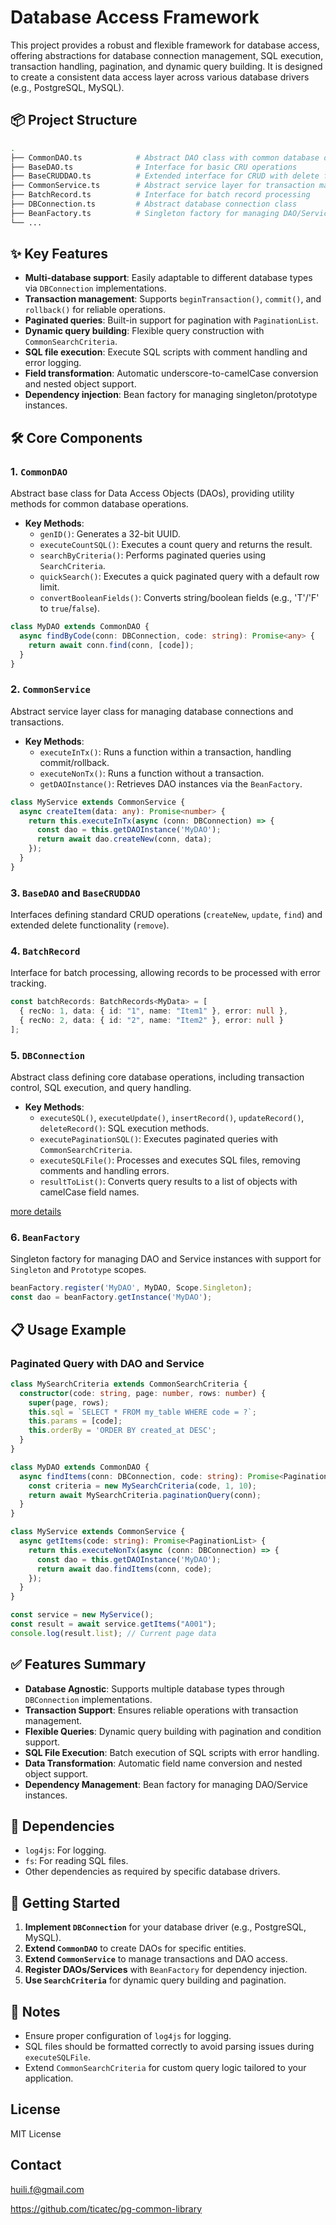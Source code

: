 # Database Access Framework

This project provides a robust and flexible framework for database access, offering abstractions for database connection management, SQL execution, transaction handling, pagination, and dynamic query building. It is designed to create a consistent data access layer across various database drivers (e.g., PostgreSQL, MySQL).

## 📦 Project Structure

```bash
.
├── CommonDAO.ts            # Abstract DAO class with common database operations
├── BaseDAO.ts              # Interface for basic CRU operations
├── BaseCRUDDAO.ts          # Extended interface for CRUD with delete functionality
├── CommonService.ts        # Abstract service layer for transaction management
├── BatchRecord.ts          # Interface for batch record processing
├── DBConnection.ts         # Abstract database connection class
├── BeanFactory.ts          # Singleton factory for managing DAO/Service instances
└── ...
```

## ✨ Key Features

- **Multi-database support**: Easily adaptable to different database types via `DBConnection` implementations.
- **Transaction management**: Supports `beginTransaction()`, `commit()`, and `rollback()` for reliable operations.
- **Paginated queries**: Built-in support for pagination with `PaginationList`.
- **Dynamic query building**: Flexible query construction with `CommonSearchCriteria`.
- **SQL file execution**: Execute SQL scripts with comment handling and error logging.
- **Field transformation**: Automatic underscore-to-camelCase conversion and nested object support.
- **Dependency injection**: Bean factory for managing singleton/prototype instances.

## 🛠 Core Components

### 1. `CommonDAO`
Abstract base class for Data Access Objects (DAOs), providing utility methods for common database operations.

- **Key Methods**:
    - `genID()`: Generates a 32-bit UUID.
    - `executeCountSQL()`: Executes a count query and returns the result.
    - `searchByCriteria()`: Performs paginated queries using `SearchCriteria`.
    - `quickSearch()`: Executes a quick paginated query with a default row limit.
    - `convertBooleanFields()`: Converts string/boolean fields (e.g., 'T'/'F' to `true`/`false`).


```ts
class MyDAO extends CommonDAO {
  async findByCode(conn: DBConnection, code: string): Promise<any> {
    return await conn.find(conn, [code]);
  }
}
```


### 2. `CommonService`
Abstract service layer class for managing database connections and transactions.

- **Key Methods**:
    - `executeInTx()`: Runs a function within a transaction, handling commit/rollback.
    - `executeNonTx()`: Runs a function without a transaction.
    - `getDAOInstance()`: Retrieves DAO instances via the `BeanFactory`.

```typescript
class MyService extends CommonService {
  async createItem(data: any): Promise<number> {
    return this.executeInTx(async (conn: DBConnection) => {
      const dao = this.getDAOInstance('MyDAO');
      return await dao.createNew(conn, data);
    });
  }
}
```

### 3. `BaseDAO` and `BaseCRUDDAO`
Interfaces defining standard CRUD operations (`createNew`, `update`, `find`) and extended delete functionality (`remove`).

### 4. `BatchRecord`
Interface for batch processing, allowing records to be processed with error tracking.

```typescript
const batchRecords: BatchRecords<MyData> = [
  { recNo: 1, data: { id: "1", name: "Item1" }, error: null },
  { recNo: 2, data: { id: "2", name: "Item2" }, error: null }
];
```

### 5. `DBConnection`
Abstract class defining core database operations, including transaction control, SQL execution, and query handling.

- **Key Methods**:
    - `executeSQL()`, `executeUpdate()`, `insertRecord()`, `updateRecord()`, `deleteRecord()`: SQL execution methods.
    - `executePaginationSQL()`: Executes paginated queries with `CommonSearchCriteria`.
    - `executeSQLFile()`: Processes and executes SQL files, removing comments and handling errors.
    - `resultToList()`: Converts query results to a list of objects with camelCase field names.

[more details](./src/db/README.md)

### 6. `BeanFactory`
Singleton factory for managing DAO and Service instances with support for `Singleton` and `Prototype` scopes.

```ts
beanFactory.register('MyDAO', MyDAO, Scope.Singleton);
const dao = beanFactory.getInstance('MyDAO');
```

## 📋 Usage Example

### Paginated Query with DAO and Service

```ts
class MySearchCriteria extends CommonSearchCriteria {
  constructor(code: string, page: number, rows: number) {
    super(page, rows);
    this.sql = `SELECT * FROM my_table WHERE code = ?`;
    this.params = [code];
    this.orderBy = 'ORDER BY created_at DESC';
  }
}

class MyDAO extends CommonDAO {
  async findItems(conn: DBConnection, code: string): Promise<PaginationList> {
    const criteria = new MySearchCriteria(code, 1, 10);
    return await MySearchCriteria.paginationQuery(conn);
  }
}

class MyService extends CommonService {
  async getItems(code: string): Promise<PaginationList> {
    return this.executeNonTx(async (conn: DBConnection) => {
      const dao = this.getDAOInstance('MyDAO');
      return await dao.findItems(conn, code);
    });
  }
}

const service = new MyService();
const result = await service.getItems("A001");
console.log(result.list); // Current page data
```

## ✅ Features Summary

- **Database Agnostic**: Supports multiple database types through `DBConnection` implementations.
- **Transaction Support**: Ensures reliable operations with transaction management.
- **Flexible Queries**: Dynamic query building with pagination and condition support.
- **SQL File Execution**: Batch execution of SQL scripts with error handling.
- **Data Transformation**: Automatic field name conversion and nested object support.
- **Dependency Management**: Bean factory for managing DAO/Service instances.

## 📎 Dependencies

- `log4js`: For logging.
- `fs`: For reading SQL files.
- Other dependencies as required by specific database drivers.

## 🚀 Getting Started

1. **Implement `DBConnection`** for your database driver (e.g., PostgreSQL, MySQL).
2. **Extend `CommonDAO`** to create DAOs for specific entities.
3. **Extend `CommonService`** to manage transactions and DAO access.
4. **Register DAOs/Services** with `BeanFactory` for dependency injection.
5. **Use `SearchCriteria`** for dynamic query building and pagination.

## 📝 Notes

- Ensure proper configuration of `log4js` for logging.
- SQL files should be formatted correctly to avoid parsing issues during `executeSQLFile`.
- Extend `CommonSearchCriteria` for custom query logic tailored to your application.

## License

MIT License

## Contact

huili.f@gmail.com

https://github.com/ticatec/pg-common-library
